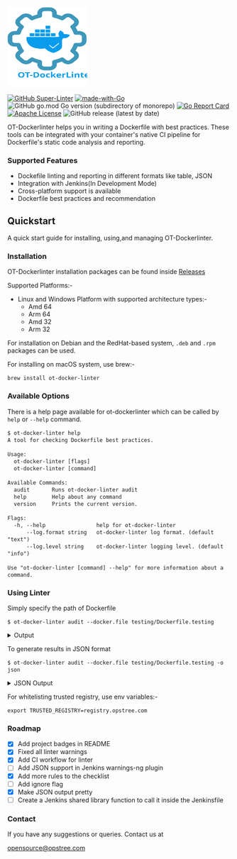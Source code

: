 <p align="left">
  <img src="./static/ot-dockerlinter.svg" height="180" width="180">
</p>

[![GitHub Super-Linter](https://github.com/opstree/OT-Dockerlinter/workflows/CI%20Pipeline/badge.svg)](https://github.com/opstree/OT-Dockerlinter)
[![made-with-Go](https://img.shields.io/badge/Made%20with-Go-1f425f.svg)](http://golang.org)
![GitHub go.mod Go version (subdirectory of monorepo)](https://img.shields.io/github/go-mod/go-version/opstree/OT-Dockerlinter)
[![Go Report Card](https://goreportcard.com/badge/github.com/opstree/OT-Dockerlinter)](https://goreportcard.com/report/github.com/opstree/OT-Dockerlinter)
[![Apache License](https://img.shields.io/badge/License-Apache%202.0-blue.svg)](LICENSE)
![GitHub release (latest by date)](https://img.shields.io/github/v/release/opstree/OT-Dockerlinter)

OT-Dockerlinter helps you in writing a Dockerfile with best practices. These tools can be integrated with your container's native CI pipeline for Dockerfile's static code analysis and reporting.

### Supported Features

- Dockefile linting and reporting in different formats like table, JSON
- Integration with Jenkins(In Development Mode)
- Cross-platform support is available
- Dockerfile best practices and recommendation

## Quickstart

A quick start guide for installing, using,and managing OT-Dockerlinter.

### Installation

OT-Dockerlinter installation packages can be found inside [Releases](https://github.com/opstree/OT-Dockerlinter/releases)

Supported Platforms:-

- Linux and Windows Platform with supported architecture types:-
  - Amd 64
  - Arm 64
  - Amd 32
  - Arm 32

For installation on Debian and the RedHat-based system, `.deb` and `.rpm` packages can be used.

For installing on macOS system, use brew:-

```shell
brew install ot-docker-linter
```

### Available Options

There is a help page available for ot-dockerlinter which can be called by `help` or `--help` command.

```shell
$ ot-docker-linter help
A tool for checking Dockerfile best practices.

Usage:
  ot-docker-linter [flags]
  ot-docker-linter [command]

Available Commands:
  audit       Runs ot-docker-linter audit
  help        Help about any command
  version     Prints the current version.

Flags:
  -h, --help                help for ot-docker-linter
      --log.format string   ot-docker-linter log format. (default "text")
      --log.level string    ot-docker-linter logging level. (default "info")

Use "ot-docker-linter [command] --help" for more information about a command.
```

### Using Linter

Simply specify the path of Dockerfile

```shell
$ ot-docker-linter audit --docker.file testing/Dockerfile.testing
```

<details>
<summary>Output</summary>

```shell
+-------------+------------------------------+-------------+--------------------------------+----------+----------------------------+
| LINE NUMBER |             LINE             |    CODE     |          DESCRIPTION           | SEVERITY |          FILENAME          |
+-------------+------------------------------+-------------+--------------------------------+----------+----------------------------+
| 3           | WORKDIR spsp/                | DL3000      | Use absolute WORKDIR.          | Error    | testing/Dockerfile.testing |
+-------------+------------------------------+-------------+--------------------------------+----------+----------------------------+
| 5           | RUN sudo apt-get update && \ | DL3001      | For some bash commands it      | Info     | testing/Dockerfile.testing |
|             |                              |             | makes no sense running them    |          |                            |
|             |                              |             | in a Docker container like     |          |                            |
|             |                              |             | `free`, `ifconfig`, `kill`,    |          |                            |
|             |                              |             | `mount`, `ps`, `service`,      |          |                            |
|             |                              |             | `shutdown`, `ssh`, `top`,      |          |                            |
|             |                              |             | `vim`.                         |          |                            |
+-------------+------------------------------+-------------+--------------------------------+----------+----------------------------+
| 8           | USER root                    | DL3002      | Last USER should not be root.  | Warning  | testing/Dockerfile.testing |
+-------------+------------------------------+-------------+--------------------------------+----------+----------------------------+
| 5           | RUN sudo apt-get update && \ | DL3004      | Do not use sudo as it leads    | Error    | testing/Dockerfile.testing |
|             |                              |             | to unpredictable behavior. Use |          |                            |
|             |                              |             | a tool like gosu to enforce    |          |                            |
|             |                              |             | root.                          |          |                            |
+-------------+------------------------------+-------------+--------------------------------+----------+----------------------------+
| 1           | FROM ubuntu:latest           | DL3007      | Using latest is prone to       | Warning  | testing/Dockerfile.testing |
|             |                              |             | errors if the image will       |          |                            |
|             |                              |             | ever update. Pin the version   |          |                            |
|             |                              |             | explicitly to a release tag.   |          |                            |
+-------------+------------------------------+-------------+--------------------------------+----------+----------------------------+
| 5           | RUN sudo apt-get update && \ | DL3008      | Pin versions in apt            | Warning  | testing/Dockerfile.testing |
|             |                              |             | get install. Instead of        |          |                            |
|             |                              |             | `apt-get install <package>`    |          |                            |
|             |                              |             | use `apt-get install           |          |                            |
|             |                              |             | <package>=<version>`.          |          |                            |
+-------------+------------------------------+-------------+--------------------------------+----------+----------------------------+
| 5           | RUN sudo apt-get update && \ | DL3009      | Delete the apt-get lists after | Info     | testing/Dockerfile.testing |
|             |                              |             | installing something.          |          |                            |
+-------------+------------------------------+-------------+--------------------------------+----------+----------------------------+
| 5           | RUN sudo apt-get update && \ | DL3014      | Use the `-y` switch to avoid   | Warning  | testing/Dockerfile.testing |
|             |                              |             | manual input `apt-get -y       |          |                            |
|             |                              |             | install <package>`.            |          |                            |
+-------------+------------------------------+-------------+--------------------------------+----------+----------------------------+
| 5           | RUN sudo apt-get update && \ | DL3015      | Avoid additional               | Info     | testing/Dockerfile.testing |
|             |                              |             | packages by specifying         |          |                            |
|             |                              |             | `--no-install-recommends`.     |          |                            |
+-------------+------------------------------+-------------+--------------------------------+----------+----------------------------+
```
</details>

To generate results in JSON format

```shell
$ ot-docker-linter audit --docker.file testing/Dockerfile.testing -o json
```

<details>
<summary>JSON Output</summary>

```json
[
  {
    "line_number": 3,
    "line": "WORKDIR spsp/",
    "code": "DL3000",
    "description": "Use absolute WORKDIR.",
    "message": "",
    "severity": "Error",
    "file": "testing/Dockerfile.testing"
  }, 
  {
    "line_number": 5,
    "line": "RUN sudo apt-get update && \\",
    "code": "DL3001",
    "description": "For some bash commands it makes no sense running them in a Docker container like `free`, `ifconfig`, `kill`, `mount`, `ps`, `service`, `shutdown`, `ssh`, `top`, `vim`.",
    "message": "",
    "severity": "Info",
    "file": "testing/Dockerfile.testing"
  }, 
  {
    "line_number": 8,
    "line": "USER root",
    "code": "DL3002",
    "description": "Last USER should not be root.",
    "message": "",
    "severity": "Warning",
    "file": "testing/Dockerfile.testing"
  }, 
  {
    "line_number": 5,
    "line": "RUN sudo apt-get update && \\",
    "code": "DL3004",
    "description": "Do not use sudo as it leads to unpredictable behavior. Use a tool like gosu to enforce root.",
    "message": "",
    "severity": "Error",
    "file": "testing/Dockerfile.testing"
  }, 
  {
    "line_number": 1,
    "line": "FROM ubuntu:latest",
    "code": "DL3007",
    "description": "Using latest is prone to errors if the image will ever update. Pin the version explicitly to a release tag.",
    "message": "",
    "severity": "Warning",
    "file": "testing/Dockerfile.testing"
  }, 
  {
    "line_number": 5,
    "line": "RUN sudo apt-get update && \\",
    "code": "DL3008",
    "description": "Pin versions in apt get install. Instead of `apt-get install <package>` use `apt-get install <package>=<version>`.",
    "message": "",
    "severity": "Warning",
    "file": "testing/Dockerfile.testing"
  }, 
  {
    "line_number": 5,
    "line": "RUN sudo apt-get update && \\",
    "code": "DL3009",
    "description": "Delete the apt-get lists after installing something.",
    "message": "",
    "severity": "Info",
    "file": "testing/Dockerfile.testing"
  }, 
  {
    "line_number": 5,
    "line": "RUN sudo apt-get update && \\",
    "code": "DL3014",
    "description": "Use the `-y` switch to avoid manual input `apt-get -y install <package>`.",
    "message": "",
    "severity": "Warning",
    "file": "testing/Dockerfile.testing"
  }, 
  {
    "line_number": 5,
    "line": "RUN sudo apt-get update && \\",
    "code": "DL3015",
    "description": "Avoid additional packages by specifying `--no-install-recommends`.",
    "message": "",
    "severity": "Info",
    "file": "testing/Dockerfile.testing"
  }
]
```
</details>

For whitelisting trusted registry, use env variables:-

```shell
export TRUSTED_REGISTRY=registry.opstree.com
```

### Roadmap

- [X] Add project badges in README
- [X] Fixed all linter warnings
- [X] Add CI workflow for linter
- [ ] Add JSON support in Jenkins warnings-ng plugin
- [X] Add more rules to the checklist
- [ ] Add ignore flag
- [X] Make JSON output pretty
- [ ] Create a Jenkins shared library function to call it inside the Jenkinsfile

### Contact

If you have any suggestions or queries. Contact us at

opensource@opstree.com
